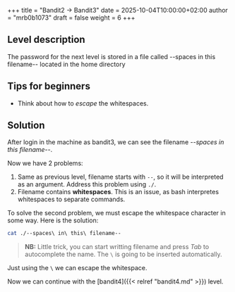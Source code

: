 +++
title = "Bandit2 -> Bandit3"
date = 2025-10-04T10:00:00+02:00
author = "mrb0b1073"
draft = false
weight = 6
+++

## Level description
The password for the next level is stored in a file called --spaces in this filename-- located in the home directory

## Tips for beginners
- Think about how to *escape* the whitespaces.

## Solution
After login in the machine as bandit3, we can see the filename *--spaces in this filename--*.

Now we have 2 problems:
1. Same as previous level, filename starts with `--`, so it will be interpreted as an argument. Address this problem using `./`.
2. Filename contains **whitespaces**. This is an issue, as bash interpretes whitespaces to separate commands.

To solve the second problem, we must escape the whitespace character in some way. Here is the solution:

```bash
cat ./--spaces\ in\ this\ filename--
```

> **NB:** Little trick, you can start writting filename and press *Tab* to autocomplete the name. The `\` is going to be inserted automatically.

Just using the `\` we can escape the whitespace. 

Now we can continue with the [bandit4]({{< relref "bandit4.md" >}}) level.


